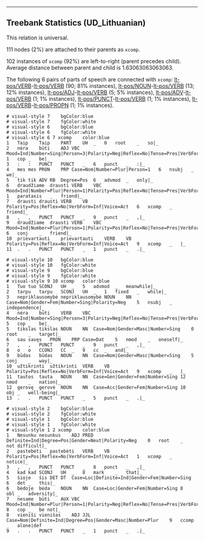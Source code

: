 

--------------------------------------------------------------------------------

## Treebank Statistics (UD_Lithuanian)

This relation is universal.

111 nodes (2%) are attached to their parents as `xcomp`.

102 instances of `xcomp` (92%) are left-to-right (parent precedes child).
Average distance between parent and child is 1.63063063063063.

The following 6 pairs of parts of speech are connected with `xcomp`: [lt-pos/VERB]()-[lt-pos/VERB]() (90; 81% instances), [lt-pos/NOUN]()-[lt-pos/VERB]() (13; 12% instances), [lt-pos/ADJ]()-[lt-pos/VERB]() (5; 5% instances), [lt-pos/ADV]()-[lt-pos/VERB]() (1; 1% instances), [lt-pos/PUNCT]()-[lt-pos/VERB]() (1; 1% instances), [lt-pos/VERB]()-[lt-pos/PROPN]() (1; 1% instances).


~~~ conllu
# visual-style 7	bgColor:blue
# visual-style 7	fgColor:white
# visual-style 6	bgColor:blue
# visual-style 6	fgColor:white
# visual-style 6 7 xcomp	color:blue
1	Taip	Taip	PART	UH	_	0	root	_	so|_
2	nėra	būti	ADJ	VBC	Mood=Ind|Number=Sing|Person=3|Polarity=Neg|Reflex=No|Tense=Pres|VerbForm=Fin|Voice=Act	1	cop	_	be|_
3	:	:	PUNCT	PUNCT	_	6	punct	_	:|_
4	mes	mes	PRON	PRP	Case=Nom|Number=Plur|Person=1	6	nsubj	_	we|_
5	tik	tik	ADV	RB	Degree=Pos	6	advmod	_	only|_
6	draudžiame	drausti	VERB	VBC	Mood=Ind|Number=Plur|Person=1|Polarity=Pos|Reflex=No|Tense=Pres|VerbForm=Fin|Voice=Act	1	parataxis	_	friend|_
7	drausti	drausti	VERB	VB	Polarity=Pos|Reflex=No|VerbForm=Inf|Voice=Act	6	xcomp	_	friend|_
8	,	,	PUNCT	PUNCT	_	9	punct	_	,|_
9	draudžiame	drausti	VERB	VBC	Mood=Ind|Number=Plur|Person=1|Polarity=Pos|Reflex=No|Tense=Pres|VerbForm=Fin|Voice=Act	6	conj	_	friend|_
10	prievartauti	prievartauti	VERB	VB	Polarity=Pos|Reflex=No|VerbForm=Inf|Voice=Act	9	xcomp	_	|_
11	.	.	PUNCT	PUNCT	_	1	punct	_	.|_

~~~


~~~ conllu
# visual-style 10	bgColor:blue
# visual-style 10	fgColor:white
# visual-style 9	bgColor:blue
# visual-style 9	fgColor:white
# visual-style 9 10 xcomp	color:blue
1	Tuo	tuo	SCONJ	UH	_	5	advmod	_	meanwhile|_
2	tarpu	tarpu	SCONJ	UH	_	1	fixed	_	while|_
3	nepriklausomybė	nepriklausomybė	NOUN	NN	Case=Nom|Gender=Fem|Number=Sing|Polarity=Neg	5	nsubj	_	independence|_
4	nėra	būti	VERB	VBC	Mood=Ind|Number=Sing|Person=3|Polarity=Neg|Reflex=No|Tense=Pres|VerbForm=Fin|Voice=Act	5	cop	_	be|_
5	tikslas	tikslas	NOUN	NN	Case=Nom|Gender=Masc|Number=Sing	0	root	_	target|_
6	sau	savęs	PRON	PRP	Case=Dat	5	nmod	_	oneself|_
7	,	,	PUNCT	PUNCT	_	9	punct	_	,|_
8	o	o	CCONJ	CC	_	9	cc	_	and|_
9	būdas	būdas	NOUN	NN	Case=Nom|Gender=Masc|Number=Sing	5	conj	_	way|_
10	užtikrinti	užtikrinti	VERB	VB	Polarity=Pos|Reflex=No|VerbForm=Inf|Voice=Act	9	xcomp	_	|_
11	tautos	tauta	NOUN	NN	Case=Gen|Gender=Fem|Number=Sing	12	nmod	_	nation|_
12	gerovę	gerovė	NOUN	NN	Case=Acc|Gender=Fem|Number=Sing	10	obj	_	well-being|_
13	.	.	PUNCT	PUNCT	_	5	punct	_	.|_

~~~


~~~ conllu
# visual-style 2	bgColor:blue
# visual-style 2	fgColor:white
# visual-style 1	bgColor:blue
# visual-style 1	fgColor:white
# visual-style 1 2 xcomp	color:blue
1	Nesunku	nesunkus	ADJ	PRED	Definite=Ind|Degree=Pos|Gender=Neut|Polarity=Neg	0	root	_	not difficult|_
2	pastebėti	pastebėti	VERB	VB	Polarity=Pos|Reflex=No|VerbForm=Inf|Voice=Act	1	xcomp	_	notice|_
3	,	,	PUNCT	PUNCT	_	8	punct	_	,|_
4	kad	kad	SCONJ	UH	_	8	mark	_	that|_
5	šioje	šis	DET	DT	Case=Loc|Definite=Ind|Gender=Fem|Number=Sing	6	det	_	this|_
6	bėdoje	bėda	NOUN	NN	Case=Loc|Gender=Fem|Number=Sing	8	obl	_	adversity|_
7	nesame	būti	AUX	VBC	Mood=Ind|Number=Plur|Person=1|Polarity=Neg|Reflex=No|Tense=Pres|VerbForm=Fin|Voice=Act	8	cop	_	be not|_
8	vieniši	vienišas	ADJ	JJL	Case=Nom|Definite=Ind|Degree=Pos|Gender=Masc|Number=Plur	9	ccomp	_	alone|def
9	.	.	PUNCT	PUNCT	_	1	punct	_	.|_

~~~


